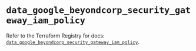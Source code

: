 # `data_google_beyondcorp_security_gateway_iam_policy`

Refer to the Terraform Registry for docs: [`data_google_beyondcorp_security_gateway_iam_policy`](https://registry.terraform.io/providers/hashicorp/google-beta/6.47.0/docs/data-sources/google_beyondcorp_security_gateway_iam_policy).
